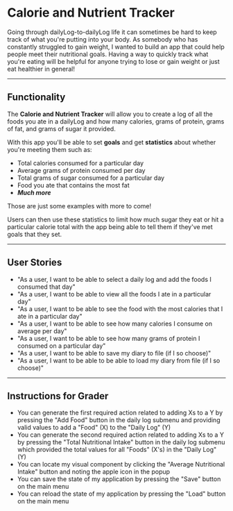 # Calorie and Nutrient Tracker

Going through dailyLog-to-dailyLog life it can sometimes be hard to keep track of what you're putting into your body.
As somebody who has constantly struggled to gain weight, I wanted to build an app that could help people meet their
nutritional goals. Having a way to quickly track what you're eating will be helpful for anyone trying to lose or gain
weight or just eat healthier in general!

---
## Functionality

The **Calorie and Nutrient Tracker** will allow you to create a log of all the foods you ate in a dailyLog and how many
calories, grams of protein, grams of fat, and grams of sugar it provided.

With this app you'll be able to set **goals** and get **statistics** about whether you're meeting them such as:
- Total calories consumed for a particular day
- Average grams of protein consumed per day
- Total grams of sugar consumed for a particular day
- Food you ate that contains the most fat
- ***Much more***

Those are just some examples with more to come!

Users can then use these statistics to limit how much sugar they eat or hit a particular calorie total with the app 
being able to tell them if they've met goals that they set.

---
## User Stories

- "As a user, I want to be able to select a daily log and add the foods I consumed that day"
- "As a user, I want to be able to view all the foods I ate in a particular day"
- "As a user, I want to be able to see the food with the most calories that I ate in a particular day"
- "As a user, I want to be able to see how many calories I consume on average per day" 
- "As a user, I want to be able to see how many grams of protein I consumed on a particular day"
- "As a user, I want to be able to save my diary to file (if I so choose)"
- "As a user, I want to be able to be able to load my diary from file (if I so choose)"

---
## Instructions for Grader

- You can generate the first required action related to adding Xs to a Y by pressing the "Add Food" button in the daily log submenu and providing valid values to add a "Food" (X) to the "Daily Log" (Y)
- You can generate the second required action related to adding Xs to a Y by pressing the "Total Nutritional Intake" button in the daily log submenu which provided the total values for all "Foods" (X's) in the "Daily Log" (Y)
- You can locate my visual component by clicking the "Average Nutritional Intake" button and noting the apple icon in the popup
- You can save the state of my application by pressing the "Save" button on the main menu
- You can reload the state of my application by pressing the "Load" button on the main menu